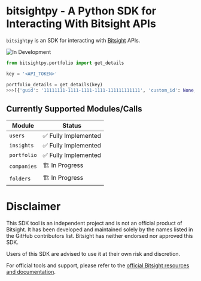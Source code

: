 # bitsightpy - A Python SDK for Interacting With Bitsight APIs

```bitsightpy``` is an SDK for interacting with [Bitsight](https://bitsight.com) APIs.

![In Development](https://img.shields.io/badge/In%20DEVELOPMENT-8A2BE2?style=for-the-badge)

```py
from bitsightpy.portfolio import get_details

key = '<API_TOKEN>'

portfolio_details = get_details(key)
>>>[{'guid': '11111111-1111-1111-1111-111111111111', 'custom_id': None, 'name': 'Some Company', 'shortname': 'Some Company', 'network_size_v4': 50, 'rating': 750, 'rating_date': '2024-08-01', 'added_date': '2024-07-01', 'industry': {'name': 'Technology', 'slug': 'technology'}, ...}, ...]
```

## Currently Supported Modules/Calls

| Module | Status |
| -- | -- |
| ```users``` | ✅ Fully Implemented |
| ```insights``` | ✅ Fully Implemented |
| ```portfolio``` | ✅ Fully Implemented |
| ```companies``` | 🏗️ In Progress |
| ```folders``` | 🏗️ In Progress |


# Disclaimer

This SDK tool is an independent project and is not an official product of Bitsight. It has been developed and maintained solely by the names listed in the GitHub contributors list. Bitsight has neither endorsed nor approved this SDK.

Users of this SDK are advised to use it at their own risk and discretion.

For official tools and support, please refer to the [official Bitsight resources and documentation](https://help.bitsighttech.com/hc/en-us).